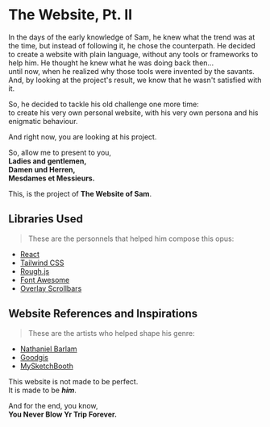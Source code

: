# The Website, Pt. II

In the days of the early knowledge of Sam, he knew what the trend was at the time,
but instead of following it, he chose the counterpath. He decided to create a website
with plain language, without any tools or frameworks to help him.
He thought he knew what he was doing back then...\
until now, when he realized why those tools were invented by the savants.\
And, by looking at the project's result, we know that he wasn't satisfied with it.

So, he decided to tackle his old challenge one more time:\
to create his very own personal website, with his very own persona and his enigmatic behaviour.

And right now, you are looking at his project.

So, allow me to present to you,\
**Ladies and gentlemen,\
Damen und Herren,\
Mesdames et Messieurs.**

This, is the project of **The Website of Sam**.

## Libraries Used

> These are the personnels that helped him compose this opus:

- [React](https://react.dev/)
- [Tailwind CSS](https://tailwindcss.com/)
- [Rough.js](https://roughjs.com/)
- [Font Awesome](https://fontawesome.com/)
- [Overlay Scrollbars](https://kingsora.github.io/OverlayScrollbars/)

## Website References and Inspirations

> These are the artists who helped shape his genre:

- [Nathaniel Barlam](https://nathanielbarlam.com/)
- [Goodgis](https://goodgis.fun/)
- [MySketchBooth](https://mysketchbooth.com/)

This website is not made to be perfect.\
It is made to be **_him_**.

And for the end, you know,\
**You Never Blow Yr Trip Forever.**
